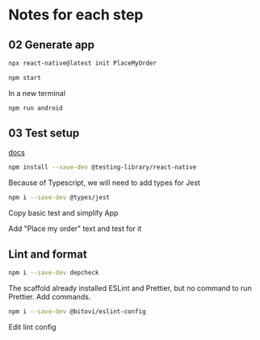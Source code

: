 # Notes for each step

## 02 Generate app

```bash
npx react-native@latest init PlaceMyOrder
```

```bash
npm start
```

In a new terminal 

```bash
npm run android
```

## 03 Test setup

[docs](https://testing-library.com/docs/react-native-testing-library/intro/)

```bash
npm install --save-dev @testing-library/react-native 
```

Because of Typescript, we will need to add types for Jest

```bash
npm i --save-dev @types/jest
```

Copy basic test and simplify App

Add "Place my order" text and test for it

## Lint and format

```bash
npm i --save-dev depcheck
```

The scaffold already installed ESLint and Prettier, but no command to run Prettier. Add commands.

```bash
npm i --save-dev @bitovi/eslint-config
```

Edit lint config
